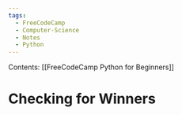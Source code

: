 ```yaml
---
tags:
  - FreeCodeCamp
  - Computer-Science
  - Notes
  - Python
---
```

Contents: [[FreeCodeCamp Python for Beginners]]
# Checking for Winners
